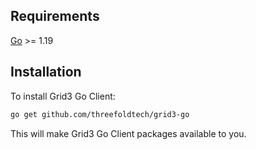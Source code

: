## Requirements

[Go](https://golang.org/doc/install) >= 1.19

## Installation

To install Grid3 Go Client:

```bash
go get github.com/threefoldtech/grid3-go
```

This will make Grid3 Go Client packages available to you.
